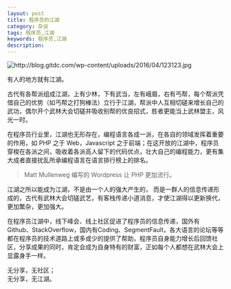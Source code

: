 ```yaml
---
layout: post
title: 程序员的江湖
category: 杂谈
tags: 程序员,江湖
keywords: 程序员,江湖
description: 
---
```


<img src="http://blog.gitdc.com/wp-content/uploads/2016/04/123123.jpg" alt="http://blog.gitdc.com/wp-content/uploads/2016/04/123123.jpg" />

有人的地方就有江湖。

古代有各帮派组成江湖，上有少林，下有武当，左有峨眉，右有丐帮，每个帮派凭借自己的优势（如丐帮之打狗棒法）立行于江湖，帮派中人互相切磋来增长自己的武功，偶尔开个武林大会切磋并吸收别帮的优良招式，胜者更能当上武林盟主，风光一时。

在程序员行业里，江湖也无形存在，编程语言各成一派，在各自的领域发挥着重要的作用，如 PHP 之于 Web，Javascript 之于前端；在这开放的江湖中，程序员穿梭在各派之间，吸收着各派高人留下的代码优点，壮大自己的编程能力，更有集大成者直接扰乱所承编程语言在语言排行榜上的排名。

<blockquote>
  Matt Mullenweg 编写的 Wordpress 让 PHP 更加流行。
</blockquote>

江湖之所以能成为江湖，不是由一个人的强大产生的， 而是一群人的信息传递形成的，古代有武林大会切磋武艺，有客栈传递小道消息，才使江湖得以更新换代，更加繁杂，更加强大。

在程序员江湖中，线下峰会、线上社区促进了程序员的信息传递，国外有Github、StackOverflow，国内有Coding、SegmentFault，各大语言的论坛等等都在程序员的技术道路上或多或少的提供了帮助，程序员自身能力增长后回馈社区，分享成果的同时，肯定会成为自身特有的财富，正如每个人都想在武林大会上显露身手一样。

无分享，无社区；    
无分享，无江湖。

